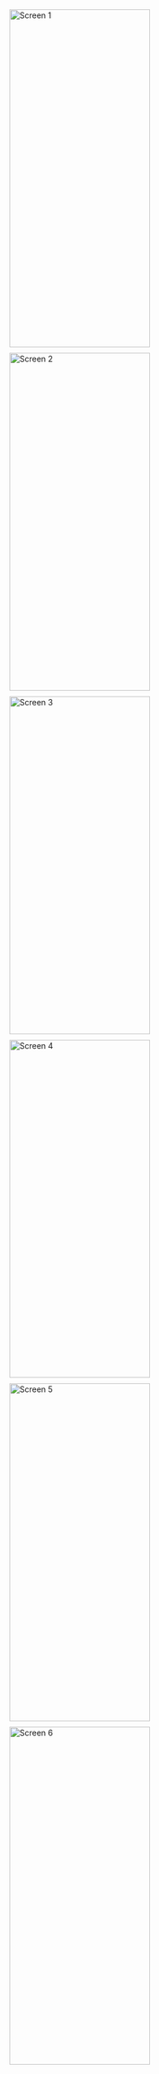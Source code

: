 <div style="display: flex; flex-wrap: wrap;">
    <img src="https://github.com/user-attachments/assets/c55cfad2-e76e-4aff-b58a-e04f102b1503" alt="Screen 1" width="250" height="600" style="margin: 5px;">
    <img src="https://github.com/user-attachments/assets/ea0267a9-99c3-4ee8-be45-e59ca50b5795" alt="Screen 2" width="250" height="600" style="margin: 5px;">
    <img src="https://github.com/user-attachments/assets/a413bafe-2a9c-45c4-aec1-042a82cc756c" alt="Screen 3" width="250" height="600" style="margin: 5px;">
    <img src="https://github.com/user-attachments/assets/63ca7373-e40b-4f82-94ae-efe3b96083f1" alt="Screen 4" width="250" height="600" style="margin: 5px;">
    <img src="https://github.com/user-attachments/assets/858bc5c5-8162-4b18-9c91-2655b14ad215" alt="Screen 5" width="250" height="600" style="margin: 5px;">
    <img src="https://github.com/user-attachments/assets/ce16dc79-d371-4b62-bdce-efc320e1c78e" alt="Screen 6" width="250" height="600" style="margin: 5px;">
</div>

